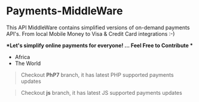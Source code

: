 # Payments-MiddleWare
This API MiddleWare contains simplified versions of on-demand payments API's. From local Mobile Money to Visa &amp; Credit Card integrations :-)

__*Let's simplify online payments for everyone! ... Feel Free to Contribute *__

- Africa
- The World

> Checkout **PhP7** branch, it has latest PHP supported payments updates

> Checkout **js** branch, it has latest JS supported payments updates